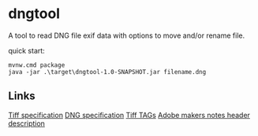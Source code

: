 # dngtool

A tool to read DNG file exif data with options to move and/or rename file.

quick start:
```
mvnw.cmd package
java -jar .\target\dngtool-1.0-SNAPSHOT.jar filename.dng
```

## Links
[Tiff specification](https://www.itu.int/itudoc/itu-t/com16/tiff-fx/docs/tiff6.pdf)
[DNG specification](https://helpx.adobe.com/content/dam/help/en/photoshop/pdf/dng_spec_1_6_0_0.pdf)
[Tiff TAGs](https://www.awaresystems.be/imaging/tiff/tifftags.html)
[Adobe makers notes header description](https://dev.exiv2.org/issues/574)